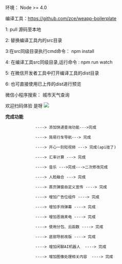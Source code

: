 环境： Node >= 4.0

编译工具：https://github.com/zce/weapp-boilerplate 


1: pull 源码至本地

2: 替换编译工具内的src目录

3:在src同级目录执行cmd命令： npm install 

4: 在编译工具src同级目录,运行命令 : npm run watch 

5: 在微信开发者工具中打开编译工具的dist目录

6: 也可直接使用已上传的dist进行预览

微信小程序搜索： 城市天气查询

欢迎扫码体验   是呀
![](code.jpg)

**完成功能** 
```
			 ----> 添加快递查询功能--->完成

             ----> 简易行车导航---> 完成

			 ----> 开心一刻短视频 ---> 完成(api挂了)

             ----> 汇率计算 ---> 完成
			 
			 ----> 音乐 --->完成--->二次修改完成
			 
			 ----> 人脸融合 ---> 完成
			 
			 ----> 首页弹窗自定义宣传 ----> 完成
			 
			 ----> 增加广告位组件 ----> 完成
			 
			 ----> 增加手持弹幕 ----> 完成
			 
			 ----> 增加恶搞来电 ----> 完成

             ----> 使用分包、云函数 ----> 完成

             ----> 底部导航改版 ----> 完成

             ----> 增加闲聊AI机器人  ----> 完成

             ----> 增加图像处理相关内容  ----> 完成
```